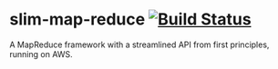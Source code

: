 # slim-map-reduce [![Build Status](https://travis-ci.org/map-reduce-ka-tadka/slim-map-reduce.svg?branch=master)](https://travis-ci.org/map-reduce-ka-tadka/slim-map-reduce)
A MapReduce framework with a streamlined API from first principles, running on AWS.
